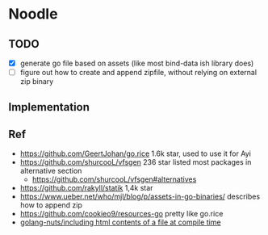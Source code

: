 # Noodle

## TODO

- [x] generate go file based on assets (like most bind-data ish library does)
- [ ] figure out how to create and append zipfile, without relying on external zip binary

## Implementation

## Ref

- https://github.com/GeertJohan/go.rice 1.6k star, used to use it for Ayi
- https://github.com/shurcooL/vfsgen 236 star listed most packages in alternative section
  - https://github.com/shurcooL/vfsgen#alternatives
- https://github.com/rakyll/statik 1,4k star
- https://www.ueber.net/who/mjl/blog/p/assets-in-go-binaries/ describes how to append zip
- https://github.com/cookieo9/resources-go pretty like go.rice
- [golang-nuts/including html contents of a file at compile time](https://groups.google.com/forum/#!topic/golang-nuts/9QUjmDED96E)
